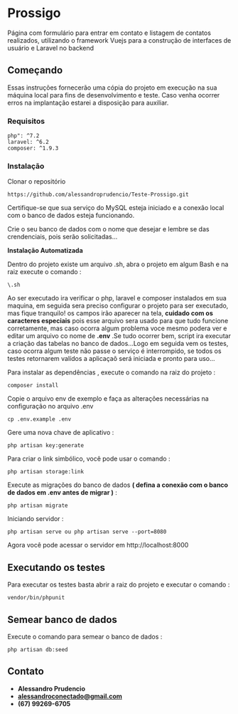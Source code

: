 #  Prossigo

Página com formulário para entrar em contato e listagem de contatos realizados, utilizando o framework Vuejs para a construção de interfaces de usuário e Laravel no backend

## Começando

Essas instruções fornecerão uma cópia do projeto em execução na sua máquina local para fins de desenvolvimento e teste. Caso venha ocorrer erros na implantação estarei a disposição para auxiliar.

### Requisitos

```
php": ^7.2
laravel: ^6.2
composer: ^1.9.3
```


### Instalação


Clonar o repositório
```
https://github.com/alessandroprudencio/Teste-Prossigo.git
```


Certifique-se que sua  serviço do MySQL  esteja iniciado e a conexão local com o banco de dados esteja funcionando.

Crie o seu banco de dados com o nome que desejar e lembre se das crendenciais, pois serão solicitadas...


**Instalação Automatizada**

Dentro do projeto existe um arquivo .sh, abra o projeto em algum Bash e na raiz execute o comando :
```
\.sh
```
Ao ser executado ira  verificar o php, laravel e composer instalados em sua maquina, em seguida sera preciso configurar o projeto para ser executado, mas fique tranquilo! os campos irão aparecer na tela, **cuidado com os caracteres especiais** pois esse arquivo sera usado para que tudo funcione corretamente, mas caso ocorra algum problema voce mesmo podera ver e editar um arquivo co nome de **.env** .Se tudo ocorrer bem, script ira executar a criação das tabelas no banco de dados...Logo em seguida vem os testes, caso ocorra algum teste não passe  o serviço é interrompido, se todos os testes retornarem valídos a aplicaçaõ será iniciada e pronto para uso...



Para instalar as dependências , execute o comando na raiz do projeto : 

```
composer install
```

Copie o arquivo env de exemplo e faça as alterações necessárias na configuração no arquivo .env

```
cp .env.example .env
```

Gere uma nova chave de aplicativo :

```
php artisan key:generate
```

Para criar o link simbólico, você pode usar o comando :

```
php artisan storage:link
```


Execute as migrações do banco de dados **( defina a conexão com o banco de dados em .env antes de migrar )** :

```
php artisan migrate
``` 

Iniciando  servidor :

```
php artisan serve ou php artisan serve --port=8080
```

Agora você pode acessar o servidor em http://localhost:8000


## Executando os testes

Para executar os testes basta abrir a raiz do projeto e executar o comando :
```
vendor/bin/phpunit
```

## Semear banco de dados

Execute o comando para semear o banco de dados :

```
php artisan db:seed
```


## Contato

* **Alessandro Prudencio** 
* **alessandroconectado@gmail.com** 
* **(67) 99269-6705** 

